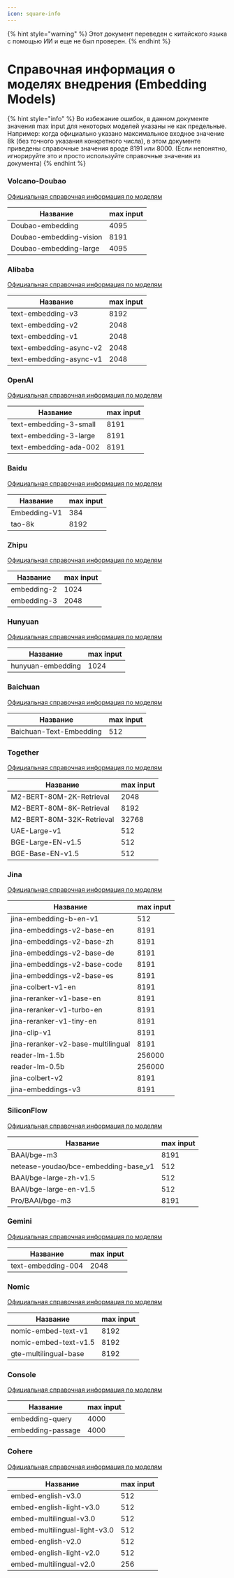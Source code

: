 ```yaml
---
icon: square-info
---
```


{% hint style="warning" %}
Этот документ переведен с китайского языка с помощью ИИ и еще не был проверен.
{% endhint %}

# Справочная информация о моделях внедрения (Embedding Models)

{% hint style="info" %}
Во избежание ошибок, в данном документе значения max input для некоторых моделей указаны не как предельные. Например: когда официально указано максимальное входное значение 8k (без точного указания конкретного числа), в этом документе приведены справочные значения вроде 8191 или 8000. (Если непонятно, игнорируйте это и просто используйте справочные значения из документа)
{% endhint %}

### Volcano-Doubao

[Официальная справочная информация по моделям](https://console.volcengine.com/ark/region:ark+cn-beijing/model?feature=\&projectName=default\&vendor=Bytedance\&view=LIST_VIEW)

| Название                      | max input |
| ---------------------------- | --------- |
| Doubao-embedding             | 4095      |
| Doubao-embedding-vision      | 8191      |
| Doubao-embedding-large       | 4095      |

### Alibaba

[Официальная справочная информация по моделям](https://help.aliyun.com/zh/model-studio/user-guide/embedding?spm=a2c4g.11186623.0.i1)

| Название                      | max input |
| ---------------------------- | --------- |
| text-embedding-v3            | 8192      |
| text-embedding-v2            | 2048      |
| text-embedding-v1            | 2048      |
| text-embedding-async-v2      | 2048      |
| text-embedding-async-v1      | 2048      |

### OpenAI

[Официальная справочная информация по моделям](https://platform.openai.com/docs/guides/embeddings#embedding-models)

| Название                     | max input |
| --------------------------- | --------- |
| text-embedding-3-small      | 8191      |
| text-embedding-3-large      | 8191      |
| text-embedding-ada-002       | 8191      |

### Baidu

[Официальная справочная информация по моделям](https://cloud.baidu.com/doc/WENXINWORKSHOP/s/om6070n97#%E8%AF%B7%E6%B1%82%E5%8F%82%E6%95%B0)

| Название        | max input |
| -------------- | --------- |
| Embedding-V1    | 384       |
| tao-8k         | 8192      |

### Zhipu

[Официальная справочная информация по моделям](https://bigmodel.cn/console/modelcenter/square)

| Название      | max input |
| ------------ | --------- |
| embedding-2  | 1024      |
| embedding-3  | 2048      |

### Hunyuan

[Официальная справочная информация по моделям](https://cloud.tencent.com/document/product/1729/102832)

| Название            | max input |
| ------------------ | --------- |
| hunyuan-embedding  | 1024      |

### Baichuan

[Официальная справочная информация по моделям](https://platform.baichuan-ai.com/docs/text-Embedding)

| Название                    | max input |
| -------------------------- | --------- |
| Baichuan-Text-Embedding    | 512       |

### Together

[Официальная справочная информация по моделям](https://docs.together.ai/docs/serverless-models#embedding-models)

| Название                       | max input |
| ----------------------------- | --------- |
| M2-BERT-80M-2K-Retrieval      | 2048      |
| M2-BERT-80M-8K-Retrieval      | 8192      |
| M2-BERT-80M-32K-Retrieval     | 32768     |
| UAE-Large-v1                  | 512       |
| BGE-Large-EN-v1.5             | 512       |
| BGE-Base-EN-v1.5              | 512       |

### Jina

[Официальная справочная информация по моделям](https://jina.ai/models/jina-embedding-b-en-v1)

| Название                               | max input |
| ------------------------------------- | --------- |
| jina-embedding-b-en-v1                | 512       |
| jina-embeddings-v2-base-en            | 8191      |
| jina-embeddings-v2-base-zh            | 8191      |
| jina-embeddings-v2-base-de            | 8191      |
| jina-embeddings-v2-base-code          | 8191      |
| jina-embeddings-v2-base-es            | 8191      |
| jina-colbert-v1-en                    | 8191      |
| jina-reranker-v1-base-en              | 8191      |
| jina-reranker-v1-turbo-en             | 8191      |
| jina-reranker-v1-tiny-en              | 8191      |
| jina-clip-v1                          | 8191      |
| jina-reranker-v2-base-multilingual    | 8191      |
| reader-lm-1.5b                        | 256000    |
| reader-lm-0.5b                        | 256000    |
| jina-colbert-v2                       | 8191      |
| jina-embeddings-v3                    | 8191      |

### SiliconFlow

[Официальная справочная информация по моделям](https://siliconflow.cn/zh-cn/models)

| Название                                 | max input |
| --------------------------------------- | --------- |
| BAAI/bge-m3                             | 8191      |
| netease-youdao/bce-embedding-base\_v1   | 512       |
| BAAI/bge-large-zh-v1.5                  | 512       |
| BAAI/bge-large-en-v1.5                  | 512       |
| Pro/BAAI/bge-m3                         | 8191      |

### Gemini

[Официальная справочная информация по моделям](https://ai.google.dev/gemini-api/docs/models/gemini?hl=zh-cn#text-embedding)

| Название                | max input |
| ---------------------- | --------- |
| text-embedding-004     | 2048      |

### Nomic

[Официальная справочная информация по моделям](https://docs.nomic.ai/atlas/embeddings-and-retrieval/text-embedding)

| Название                  | max input |
| ------------------------ | --------- |
| nomic-embed-text-v1      | 8192      |
| nomic-embed-text-v1.5    | 8192      |
| gte-multilingual-base    | 8192      |

### Console

[Официальная справочная информация по моделям](https://console.upstage.ai/docs/capabilities/embeddings)

| Название              | max input |
| -------------------- | --------- |
| embedding-query      | 4000      |
| embedding-passage    | 4000      |

### Cohere

[Официальная справочная информация по моделям](https://docs.cohere.com/docs/models#embed)

| Название                              | max input |
| ------------------------------------ | --------- |
| embed-english-v3.0                   | 512       |
| embed-english-light-v3.0             | 512       |
| embed-multilingual-v3.0              | 512       |
| embed-multilingual-light-v3.0        | 512       |
| embed-english-v2.0                   | 512       |
| embed-english-light-v2.0             | 512       |
| embed-multilingual-v2.0              | 256       |